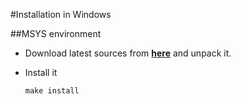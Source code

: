 #Installation in Windows

##MSYS environment

- Download latest sources from **[here](https://github.com/igagis/svgdom/releases)** and unpack it.

- Install it

  ```
  make install
  ```
